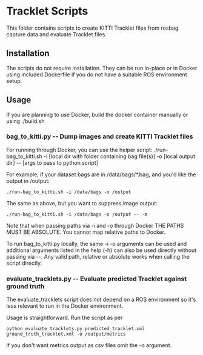 # Tracklet Scripts

This folder contains scripts to create KITTI Tracklet files from rosbag capture data and evaluate Tracklet files.

## Installation

The scripts do not require installation. They can be run in-place or in Docker using included Dockerfile if you do not have a suitable ROS environment setup.

## Usage

If you are planning to use Docker, build the docker container manually or using ./build.sh

### bag_to_kitti.py -- Dump images and create KITTI Tracklet files

For running through Docker, you can use the helper script:
    ./run-bag_to_kitti.sh -i [local dir with folder containing bag file(s)] -o [local output dir] -- [args to pass to python script]

For example, if your dataset bags are in /data/bags/*.bag, and you'd like the output in /output:

    ./run-bag_to_kitti.sh -i /data/bags -o /output

The same as above, but you want to suppress image output:

    ./run-bag_to_kitti.sh -i /data/bags -o /output -- -m
    
Note that when passing paths via -i and -o through Docker THE PATHS MUST BE ABSOLUTE. You cannot map relative paths to Docker.

To run bag_to_kitti.py locally, the same -i -o arguments can be used and additional arguments listed in the help (-h) can also be used directly without passing via --. Any valid path, relative or absolute works when calling the script directly.
    
### evaluate_tracklets.py -- Evaluate predicted Tracklet against ground truth

The evaluate_tracklets script does not depend on a ROS environment so it's less relevant to run in the Docker environment.

Usage is straightforward. Run the script as per

    python evaluate_tracklets.py predicted_tracklet.xml ground_truth_tracklet.xml -o /output/metrics
    
If you don't want metrics output as csv files omit the -o argument.
